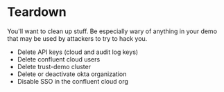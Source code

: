 # Teardown

You'll want to clean up stuff. Be especially wary of anything in your demo that may be used by attackers to try to hack you.

- Delete API keys (cloud and audit log keys)
- Delete confluent cloud users
- Delete trust-demo cluster
- Delete or deactivate okta organization
- Disable SSO in the confluent cloud org